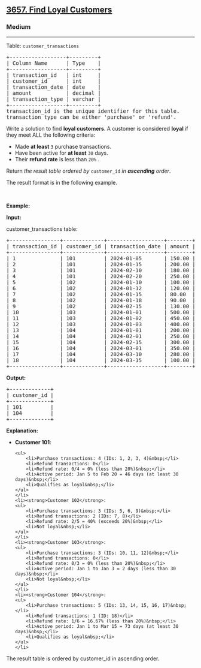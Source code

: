 <h2><a href="https://leetcode.com/problems/find-loyal-customers">3657. Find Loyal Customers</a></h2><h3>Medium</h3><hr><p>Table: <code>customer_transactions</code></p>

<pre>
+------------------+---------+
| Column Name      | Type    | 
+------------------+---------+
| transaction_id   | int     |
| customer_id      | int     |
| transaction_date | date    |
| amount           | decimal |
| transaction_type | varchar |
+------------------+---------+
transaction_id is the unique identifier for this table.
transaction_type can be either &#39;purchase&#39; or &#39;refund&#39;.
</pre>

<p>Write a solution to find <strong>loyal customers</strong>. A customer is considered <strong>loyal</strong> if they meet ALL the following criteria:</p>

<ul>
	<li>Made <strong>at least</strong>&nbsp;<code><font face="monospace">3</font></code>&nbsp;purchase transactions.</li>
	<li>Have been active for <strong>at least</strong> <code>30</code> days.</li>
	<li>Their <strong>refund rate</strong> is less than <code>20%</code> .</li>
</ul>

<p>Return <em>the result table&nbsp;ordered by</em> <code>customer_id</code> <em>in <strong>ascending</strong> order</em>.</p>

<p>The result format is in the following example.</p>

<p>&nbsp;</p>
<p><strong class="example">Example:</strong></p>

<div class="example-block">
<p><strong>Input:</strong></p>

<p>customer_transactions table:</p>

<pre class="example-io">
+----------------+-------------+------------------+--------+------------------+
| transaction_id | customer_id | transaction_date | amount | transaction_type |
+----------------+-------------+------------------+--------+------------------+
| 1              | 101         | 2024-01-05       | 150.00 | purchase         |
| 2              | 101         | 2024-01-15       | 200.00 | purchase         |
| 3              | 101         | 2024-02-10       | 180.00 | purchase         |
| 4              | 101         | 2024-02-20       | 250.00 | purchase         |
| 5              | 102         | 2024-01-10       | 100.00 | purchase         |
| 6              | 102         | 2024-01-12       | 120.00 | purchase         |
| 7              | 102         | 2024-01-15       | 80.00  | refund           |
| 8              | 102         | 2024-01-18       | 90.00  | refund           |
| 9              | 102         | 2024-02-15       | 130.00 | purchase         |
| 10             | 103         | 2024-01-01       | 500.00 | purchase         |
| 11             | 103         | 2024-01-02       | 450.00 | purchase         |
| 12             | 103         | 2024-01-03       | 400.00 | purchase         |
| 13             | 104         | 2024-01-01       | 200.00 | purchase         |
| 14             | 104         | 2024-02-01       | 250.00 | purchase         |
| 15             | 104         | 2024-02-15       | 300.00 | purchase         |
| 16             | 104         | 2024-03-01       | 350.00 | purchase         |
| 17             | 104         | 2024-03-10       | 280.00 | purchase         |
| 18             | 104         | 2024-03-15       | 100.00 | refund           |
+----------------+-------------+------------------+--------+------------------+
</pre>

<p><strong>Output:</strong></p>

<pre class="example-io">
+-------------+
| customer_id |
+-------------+
| 101         |
| 104         |
+-------------+
</pre>

<p><strong>Explanation:</strong></p>

<ul>
	<li><strong>Customer 101</strong>:

	<ul>
		<li>Purchase transactions: 4 (IDs: 1, 2, 3, 4)&nbsp;</li>
		<li>Refund transactions: 0</li>
		<li>Refund rate: 0/4 = 0% (less than 20%)&nbsp;</li>
		<li>Active period: Jan 5 to Feb 20 = 46 days (at least 30 days)&nbsp;</li>
		<li>Qualifies as loyal&nbsp;</li>
	</ul>
	</li>
	<li><strong>Customer 102</strong>:
	<ul>
		<li>Purchase transactions: 3 (IDs: 5, 6, 9)&nbsp;</li>
		<li>Refund transactions: 2 (IDs: 7, 8)</li>
		<li>Refund rate: 2/5 = 40% (exceeds 20%)&nbsp;</li>
		<li>Not loyal&nbsp;</li>
	</ul>
	</li>
	<li><strong>Customer 103</strong>:
	<ul>
		<li>Purchase transactions: 3 (IDs: 10, 11, 12)&nbsp;</li>
		<li>Refund transactions: 0</li>
		<li>Refund rate: 0/3 = 0% (less than 20%)&nbsp;</li>
		<li>Active period: Jan 1 to Jan 3 = 2 days (less than 30 days)&nbsp;</li>
		<li>Not loyal&nbsp;</li>
	</ul>
	</li>
	<li><strong>Customer 104</strong>:
	<ul>
		<li>Purchase transactions: 5 (IDs: 13, 14, 15, 16, 17)&nbsp;</li>
		<li>Refund transactions: 1 (ID: 18)</li>
		<li>Refund rate: 1/6 = 16.67% (less than 20%)&nbsp;</li>
		<li>Active period: Jan 1 to Mar 15 = 73 days (at least 30 days)&nbsp;</li>
		<li>Qualifies as loyal&nbsp;</li>
	</ul>
	</li>
</ul>

<p>The result table is ordered by customer_id in ascending order.</p>
</div>
